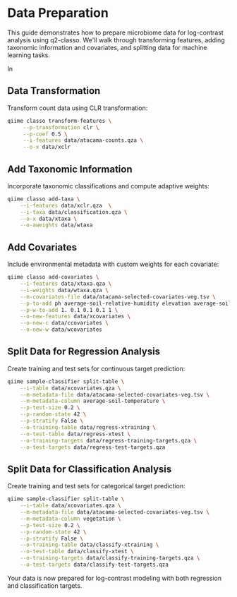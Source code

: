 # Data Preparation

This guide demonstrates how to prepare microbiome data for log-contrast analysis using q2-classo. We'll walk through transforming features, adding taxonomic information and covariates, and splitting data for machine learning tasks.

In

## Data Transformation

Transform count data using CLR transformation:

```bash
qiime classo transform-features \
     --p-transformation clr \
     --p-coef 0.5 \
     --i-features data/atacama-counts.qza \
     --o-x data/xclr
```

## Add Taxonomic Information

Incorporate taxonomic classifications and compute adaptive weights:

```bash
qiime classo add-taxa \
    --i-features data/xclr.qza  \
    --i-taxa data/classification.qza \
    --o-x data/xtaxa \
    --o-aweights data/wtaxa
```

## Add Covariates

Include environmental metadata with custom weights for each covariate:

```bash
qiime classo add-covariates \
    --i-features data/xtaxa.qza \
    --i-weights data/wtaxa.qza \
    --m-covariates-file data/atacama-selected-covariates-veg.tsv \
    --p-to-add ph average-soil-relative-humidity elevation average-soil-temperature vegetation \
    --p-w-to-add 1. 0.1 0.1 0.1 1 \
    --o-new-features data/xcovariates \
    --o-new-c data/ccovariates \
    --o-new-w data/wcovariates
```

## Split Data for Regression Analysis

Create training and test sets for continuous target prediction:

```bash
qiime sample-classifier split-table \
    --i-table data/xcovariates.qza \
    --m-metadata-file data/atacama-selected-covariates-veg.tsv \
    --m-metadata-column average-soil-temperature \
    --p-test-size 0.2 \
    --p-random-state 42 \
    --p-stratify False \
    --o-training-table data/regress-xtraining \
    --o-test-table data/regress-xtest \
    --o-training-targets data/regress-training-targets.qza \
    --o-test-targets data/regress-test-targets.qza
```

## Split Data for Classification Analysis

Create training and test sets for categorical target prediction:

```bash
qiime sample-classifier split-table \
    --i-table data/xcovariates.qza \
    --m-metadata-file data/atacama-selected-covariates-veg.tsv \
    --m-metadata-column vegetation \
    --p-test-size 0.2 \
    --p-random-state 42 \
    --p-stratify False \
    --o-training-table data/classify-xtraining \
    --o-test-table data/classify-xtest \
    --o-training-targets data/classify-training-targets.qza \
    --o-test-targets data/classify-test-targets.qza
```

Your data is now prepared for log-contrast modeling with both regression and classification targets.